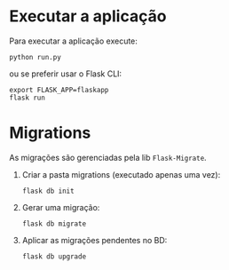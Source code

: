 # Executar a aplicação
Para executar a aplicação execute:
```
python run.py
```

ou se preferir usar o Flask CLI:
```
export FLASK_APP=flaskapp
flask run
```


# Migrations
As migrações são gerenciadas pela lib `Flask-Migrate`.


1. Criar a pasta migrations (executado apenas uma vez):
    ```
    flask db init
    ```

2. Gerar uma migração:
    ```
    flask db migrate
    ```

3. Aplicar as migrações pendentes no BD:
    ```
    flask db upgrade
    ```
